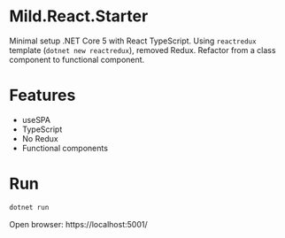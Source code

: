 # Mild.React.Starter

Minimal setup .NET Core 5 with React TypeScript.
Using `reactredux` template (`dotnet new reactredux`), removed Redux. 
Refactor from a class component to functional component.

# Features
- useSPA
- TypeScript
- No Redux
- Functional components

<!-- more -->
# Run

```sh
dotnet run
```

Open browser: https://localhost:5001/